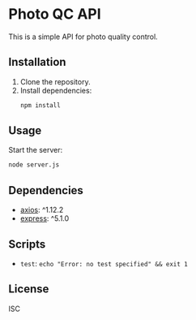 # Photo QC API

This is a simple API for photo quality control.

## Installation

1. Clone the repository.
2. Install dependencies:
   ```bash
   npm install
   ```

## Usage

Start the server:

```bash
node server.js
```

## Dependencies

- [axios](https://www.npmjs.com/package/axios): ^1.12.2
- [express](https://www.npmjs.com/package/express): ^5.1.0

## Scripts

- `test`: `echo "Error: no test specified" && exit 1`

## License

ISC
